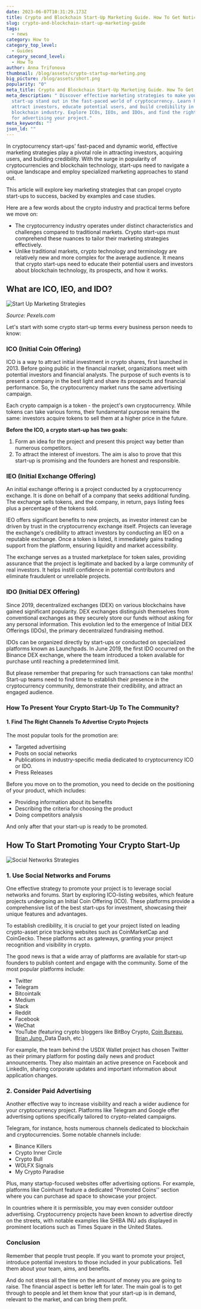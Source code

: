 ```yaml
---
date: 2023-06-07T10:31:29.173Z
title: Crypto and Blockchain Start-Up Marketing Guide. How To Get Noticed In 2023
slug: crypto-and-blockchain-start-up-marketing-guide
tags:
  - news
category: How to
category_top_level:
  - Guides
category_second_level:
  - How To
author: Anna Trifonova
thumbnail: /blog/assets/crypto-startup-marketing.png
big_picture: /blog/assets/short.png
popularity: "0"
meta_title: Crypto and Blockchain Start-Up Marketing Guide. How To Get Noticed In 2023
meta_description: " Discover effective marketing strategies to make your crypto
  start-up stand out in the fast-paced world of cryptocurrency. Learn how to
  attract investors, educate potential users, and build credibility in the
  blockchain industry. Explore ICOs, IEOs, and IDOs, and find the right channels
  for advertising your project."
meta_keywords: ""
json_ld: ""
---
```

In cryptocurrency start-ups' fast-paced and dynamic world, effective marketing strategies play a pivotal role in attracting investors, acquiring users, and building credibility. With the surge in popularity of cryptocurrencies and blockchain technology, start-ups need to navigate a unique landscape and employ specialized marketing approaches to stand out. 

This article will explore key marketing strategies that can propel crypto start-ups to success, backed by examples and case studies.

Here are a few words about the crypto industry and practical terms before we move on:

* The cryptocurrency industry operates under distinct characteristics and challenges compared to traditional markets. Crypto start-ups must comprehend these nuances to tailor their marketing strategies effectively. 
* Unlike traditional markets, crypto technology and terminology are relatively new and more complex for the average audience. It means that crypto start-ups need to educate their potential users and investors about blockchain technology, its prospects, and how it works. 

## What are ICO, IEO, and IDO? 

![Start Up Marketing Strategies ](/blog/assets/pexels-canva-studio-3194521.jpg "Start Up Marketing Strategies ")

*Source: Pexels.com*

Let's start with some crypto start-up terms every business person needs to know:

### ICO (Initial Coin Offering)

ICO is a way to attract initial investment in crypto shares, first launched in 2013. Before going public in the financial market, organizations meet with potential investors and financial analysts. The purpose of such events is to present a company in the best light and share its prospects and financial performance. So, the cryptocurrency market runs the same advertising campaign.

Each crypto campaign is a token - the project's own cryptocurrency. While tokens can take various forms, their fundamental purpose remains the same: investors acquire tokens to sell them at a higher price in the future.

**Before the ICO, a crypto start-up has two goals:** 

1. Form an idea for the project and present this project way better than numerous competitors.
2. To attract the interest of investors. The aim is also to prove that this start-up is promising and the founders are honest and responsible.

### IEO (Initial Exchange Offering)

An initial exchange offering is a project conducted by a cryptocurrency exchange. It is done on behalf of a company that seeks additional funding. The exchange sells tokens, and the company, in return, pays listing fees plus a percentage of the tokens sold.

IEO offers significant benefits to new projects, as investor interest can be driven by trust in the cryptocurrency exchange itself. Projects can leverage the exchange's credibility to attract investors by conducting an IEO on a reputable exchange. Once a token is listed, it immediately gains trading support from the platform, ensuring liquidity and market accessibility. 

The exchange serves as a trusted marketplace for token sales, providing assurance that the project is legitimate and backed by a large community of real investors. It helps instill confidence in potential contributors and eliminate fraudulent or unreliable projects.

### IDO (Initial DEX Offering)

Since 2019, decentralized exchanges (DEX) on various blockchains have gained significant popularity. DEX exchanges distinguish themselves from conventional exchanges as they securely store our funds without asking for any personal information. This evolution led to the emergence of Initial DEX Offerings (IDOs), the primary decentralized fundraising method.

IDOs can be organized directly by start-ups or conducted on specialized platforms known as Launchpads. In June 2019, the first IDO occurred on the Binance DEX exchange, where the team introduced a token available for purchase until reaching a predetermined limit.

But please remember that preparing for such transactions can take months! Start-up teams need to find time to establish their presence in the cryptocurrency community, demonstrate their credibility, and attract an engaged audience. 

### How To Present Your Crypto Start-Up To The Community?

#### 1. Find The Right Channels To Advertise Crypto Projects

The most popular tools for the promotion are:

* Targeted advertising
* Posts on social networks
* Publications in industry-specific media dedicated to cryptocurrency ICO or IDO.
* Press Releases 

Before you move on to the promotion, you need to decide on the positioning of your product, which includes:

* Providing information about its benefits 
* Describing the criteria for choosing the product
* Doing competitors analysis 

And only after that your start-up is ready to be promoted.

## How To Start Promoting Your Crypto Start-Up

![Social Networks Strategies ](/blog/assets/pexels-pixabay-147413.jpg "Social Networks Strategies ")

### 1. Use Social Networks and Forums

One effective strategy to promote your project is to leverage social networks and forums. Start by exploring ICO-listing websites, which feature projects undergoing an Initial Coin Offering (ICO). These platforms provide a comprehensive list of the best start-ups for investment, showcasing their unique features and advantages.

To establish credibility, it is crucial to get your project listed on leading crypto-asset price tracking websites such as CoinMarketCap and CoinGecko. These platforms act as gateways, granting your project recognition and visibility in crypto.

The good news is that a wide array of platforms are available for start-up founders to publish content and engage with the community. Some of the most popular platforms include:

* Twitter
* Telegram
* Bitcointalk
* Medium
* Slack
* Reddit
* Facebook
* WeChat
* YouTube (featuring crypto bloggers like BitBoy Crypto, [Coin Bureau, ](https://influencermarketinghub.com/crypto-youtube-channels/#toc-1)[Brian Jung, ](https://influencermarketinghub.com/crypto-youtube-channels/#toc-4)Data Dash, etc.)

For example, the team behind the USDX Wallet project has chosen Twitter as their primary platform for posting daily news and product announcements. They also maintain an active presence on Facebook and LinkedIn, sharing corporate updates and important information about application changes.

### 2. Consider Paid Advertising

Another effective way to increase visibility and reach a wider audience for your cryptocurrency project. Platforms like Telegram and Google offer advertising options specifically tailored to crypto-related campaigns. 

Telegram, for instance, hosts numerous channels dedicated to blockchain and cryptocurrencies. Some notable channels include:

* Binance Killers
* Crypto Inner Circle
* Crypto Bull
* WOLFX Signals
* My Crypto Paradise

Plus, many startup-focused websites offer advertising options. For example, platforms like Coinhunt feature a dedicated "Promoted Coins'' section where you can purchase ad space to showcase your project.

In countries where it is permissible, you may even consider outdoor advertising. Cryptocurrency projects have been known to advertise directly on the streets, with notable examples like SHIBA INU ads displayed in prominent locations such as Times Square in the United States.

### Conclusion

Remember that people trust people. If you want to promote your project, introduce potential investors to those included in your publications. Tell them about your team, aims, and benefits. 

And do not stress all the time on the amount of money you are going to raise. The financial aspect is better left for later. The main goal is to get through to people and let them know that your start-up is in demand, relevant to the market, and can bring them profit.